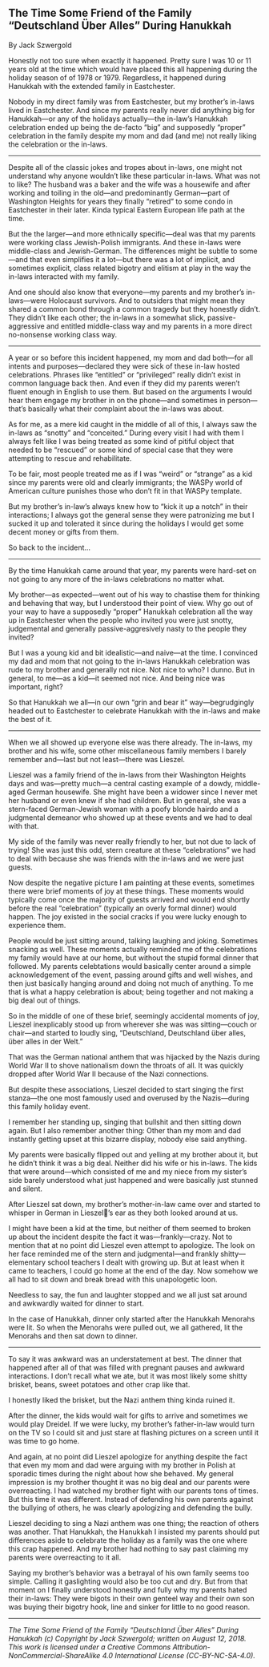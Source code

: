 ## The Time Some Friend of the Family “Deutschland Über Alles” During Hanukkah

By Jack Szwergold

Honestly not too sure when exactly it happened. Pretty sure I was 10 or 11 years old at the time which would have placed this all happening during the holiday season of of 1978 or 1979. Regardless, it happened during Hanukkah with the extended family in Eastchester.

Nobody in my direct family was from Eastchester, but my brother’s in-laws lived in Eastchester. And since my parents really never did anything big for Hanukkah—or any of the holidays actually—the in-law’s Hanukkah celebration ended up being the de-facto “big” and supposedly “proper” celebration in the family despite my mom and dad (and me) not really liking the celebration or the in-laws.

***

Despite all of the classic jokes and tropes about in-laws, one might not understand why anyone wouldn’t like these particular in-laws. What was not to like? The husband was a baker and the wife was a housewife and after working and toiling in the old—and predominantly German—part of Washington Heights for years they finally “retired” to some condo in Eastchester in their later. Kinda typical Eastern European life path at the time.

But the the larger—and more ethnically specific—deal was that my parents were working class Jewish-Polish immigrants. And these in-laws were middle-class and Jewish-German. The differences might be subtle to some—and that even simplifies it a lot—but there was a lot of implicit, and sometimes explicit, class related bigotry and elitism at play in the way the in-laws interacted with my family.

And one should also know that everyone—my parents and my brother’s in-laws—were Holocaust survivors. And to outsiders that might mean they shared a common bond through a common tragedy but they honestly didn’t. They didn’t like each other; the in-laws in a somewhat slick, passive-aggressive and entitled middle-class way and my parents in a more direct no-nonsense working class way.

***

A year or so before this incident happened, my mom and dad both—for all intents and purposes—declared they were sick of these in-law hosted celebrations. Phrases like “entitled” or “privileged” really didn’t exist in common language back then. And even if they did my parents weren’t fluent enough in English to use them. But based on the arguments I would hear them engage my brother in on the phone—and sometimes in person—that’s basically what their complaint about the in-laws was about.

As for me, as a mere kid caught in the middle of all of this, I always saw the in-laws as “snotty” and “conceited.” During every visit I had with them I always felt like I was being treated as some kind of pitiful object that needed to be “rescued” or some kind of special case that they were attempting to rescue and rehabilitate.

To be fair, most people treated me as if I was “weird” or “strange” as a kid since my parents were old and clearly immigrants; the WASPy world of American culture punishes those who don’t fit in that WASPy template.

But my brother’s in-law’s always knew how to “kick it up a notch” in their interactions; I always got the general sense they were patronizing me but I sucked it up and tolerated it since during the holidays I would get some decent money or gifts from them.

So back to the incident…

***

By the time Hanukkah came around that year, my parents were hard-set on not going to any more of the in-laws celebrations no matter what.

My brother—as expected—went out of his way to chastise them for thinking and behaving that way, but I understood their point of view. Why go out of your way to have a supposedly “proper” Hanukkah celebration all the way up in Eastchester when the people who invited you were just snotty, judgemental and generally passive-aggresively nasty to the people they invited?

But I was a young kid and bit idealistic—and naive—at the time. I convinced my dad and mom that not going to the in-laws Hanukkah celebration was rude to my brother and generally not nice. Not nice to who? I dunno. But in general, to me—as a kid—it seemed not nice. And being nice was important, right?

So that Hanukkah we all—in our own “grin and bear it” way—begrudgingly headed out to Eastchester to celebrate Hanukkah with the in-laws and make the best of it.

***

When we all showed up everyone else was there already. The in-laws, my brother and his wife, some other miscellaneous family members I barely remember and—last but not least—there was Lieszel.

Lieszel was a family friend of the in-laws from their Washington Heights days and was—pretty much—a central casting example of a dowdy, middle-aged German housewife. She might have been a widower since I never met her husband or even knew if she had children. But in general, she was a stern-faced German-Jewish woman with a poofy blonde hairdo and a judgmental demeanor who showed up at these events and we had to deal with that.

My side of the family was never really friendly to her, but not due to lack of trying! She was just this odd, stern creature at these “celebrations” we had to deal with because she was friends with the in-laws and we were just guests.

Now despite the negative picture I am painting at these events, sometimes there were brief moments of joy at these things. These moments would typically come once the majority of guests arrived and would end shortly before the real “celebration” (typically an overly formal dinner) would happen. The joy existed in the social cracks if you were lucky enough to experience them.

People would be just sitting around, talking laughing and joking. Sometimes snacking as well. These moments actually reminded me of the celebrations my family would have at our home, but without the stupid formal dinner that followed. My parents celebtations would basically center around a simple acknowledgement of the event, passing around gifts and well wishes, and then just basically hanging around and doing not much of anything. To me that is what a happy celebration is about; being together and not making a big deal out of things.

So in the middle of one of these brief, seemingly accidental moments of joy, Lieszel inexplicably stood up from wherever she was was sitting—couch or chair—and started to loudly sing, “Deutschland, Deutschland über alles, über alles in der Welt.”

That was the German national anthem that was hijacked by the Nazis during World War II to shove nationalism down the throats of all. It was quickly dropped after World War II because of the Nazi connections.

But despite these associations, Lieszel decided to start singing the first stanza—the one most famously used and overused by the Nazis—during this family holiday event.

I remember her standing up, singing that bullshit and then sitting down again. But I also remember another thing: Other than my mom and dad instantly getting upset at this bizarre display, nobody else said anything.

My parents were basically flipped out and yelling at my brother about it, but he didn’t think it was a big deal. Neither did his wife or his in-laws. The kids that were around—which consisted of me and my niece from my sister’s side barely understood what just happened and were basically just stunned and silent.

After Lieszel sat down, my brother’s mother-in-law came over and started to whisper in German in Lieszel’s ear as they both looked around at us.

I might have been a kid at the time, but neither of them seemed to broken up about the incident despite the fact it was—frankly—crazy. Not to mention that at no point did Lieszel even attempt to apologize. The look on her face reminded me of the stern and judgmental—and frankly shitty—elementary school teachers I dealt with growing up. But at least when it came to teachers, I could go home at the end of the day. Now somehow we all had to sit down and break bread with this unapologetic loon.

Needless to say, the fun and laughter stopped and we all just sat around and awkwardly waited for dinner to start.

In the case of Hanukkah, dinner only started after the Hanukkah Menorahs were lit. So when the Menorahs were pulled out, we all gathered, lit the Menorahs and then sat down to dinner.

***

To say it was awkward was an understatement at best. The dinner that happened after all of that was filled with pregnant pauses and awkward interactions. I don’t recall what we ate, but it was most likely some shitty brisket, beans, sweet potatoes and other crap like that.

I honestly liked the brisket, but the Nazi anthem thing kinda ruined it.

After the dinner, the kids would wait for gifts to arrive and sometimes we would play Dreidel. If we were lucky, my brother’s father-in-law would turn on the TV so I could sit and just stare at flashing pictures on a screen until it was time to go home.

And again, at no point did Lieszel apologize for anything despite the fact that even my mom and dad were arguing with my brother in Polish at sporadic times during the night about how she behaved. My general impression is my brother thought it was no big deal and our parents were overreacting. I had watched my brother fight with our parents tons of times. But this time it was different. Instead of defending his own parents against the bullying of others, he was clearly apologizing and defending the bully.

Lieszel deciding to sing a Nazi anthem was one thing; the reaction of others was another. That Hanukkah, the Hanukkah I insisted my parents should put differences aside to celebrate the holiday as a family was the one where this crap happened. And my brother had nothing to say past claiming my parents were overreacting to it all.

Saying my brother’s behavior was a betrayal of his own family seems too simple. Calling it gaslighting would also be too cut and dry. But from that moment on I finally understood honestly and fully why my parents hated their in-laws: They were bigots in their own genteel way and their own son was buying their bigotry hook, line and sinker for little to no good reason.

***

*The Time Some Friend of the Family “Deutschland Über Alles” During Hanukkah (c) Copyright by Jack Szwergold; written on August 12, 2018. This work is licensed under a Creative Commons Attribution-NonCommercial-ShareAlike 4.0 International License (CC-BY-NC-SA-4.0).*
